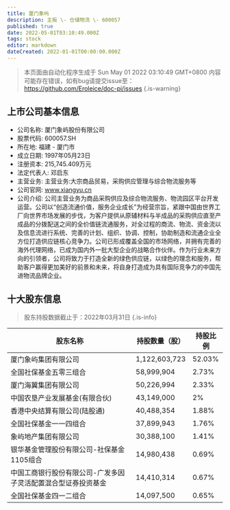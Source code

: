 ```yaml
---
title: 厦门象屿
description: 主板 \- 仓储物流 \- 600057
published: true
date: 2022-05-01T03:10:49.000Z
tags: stock
editor: markdown
dateCreated: 2022-01-01T00:00:00.000Z
---
```


> 本页面由自动化程序生成于 Sun May 01 2022 03:10:49 GMT+0800
> 内容可能存在错误，如有bug请提交issue至：https://github.com/Eroleice/doc-pi/issues
{.is-warning}

## 上市公司基本信息
- 公司名称: 厦门象屿股份有限公司
- 股票代码: 600057.SH
- 所在地: 福建 - 厦门市
- 成立日期: 1997年05月23日
- 注册资本: 215,745.409万元
- 法定代表人: 邓启东
- 主营业务: 主营业务:大宗商品贸易，采购供应管理与综合物流服务等
- 公司官网: www.xiangyu.cn
- 公司介绍: 公司主营业务为商品采购供应及综合物流服务、物流园区平台开发运营。公司以“创造流通价值，服务企业成长”为经营宗旨，紧跟中国由世界工厂向世界市场发展的步伐，为客户提供从原辅材料与半成品的采购供应直至产成品的分拨配送之间的全价值链流通服务，对全过程的商流、物流、资金流以及信息流进行系统、完善的计划、组织、协调、控制，协助制造和流通企业全方位打造供应链核心竞争力。公司已形成覆盖全国的市场网络，并拥有完善的海外代理网络，已成为国内外一批大型企业的战略合作伙伴。作为行业未来方向的引领者，公司将致力于打造全新的绿色供应链，以绿色的理念和服务，帮助客户赢得更加美好的前景和未来，将自身打造成为具有国际竞争力的中国先进物流品牌企业。


## 十大股东信息
> 股东持股数据截止于：2022年03月31日
{.is-info}

| 股东名称 | 持股数量（股） | 持股比例 |
| --- | --- | --- |
| 厦门象屿集团有限公司 | 1,122,603,723 | 52.03% |
| 全国社保基金五零三组合 | 58,999,904 | 2.73% |
| 厦门海翼集团有限公司 | 50,226,994 | 2.33% |
| 中国农垦产业发展基金(有限合伙) | 43,149,000 | 2% |
| 香港中央结算有限公司(陆股通) | 40,488,354 | 1.88% |
| 全国社保基金一一四组合 | 37,899,943 | 1.76% |
| 象屿地产集团有限公司 | 30,388,100 | 1.41% |
| 银华基金管理股份有限公司-社保基金1105组合 | 14,980,438 | 0.69% |
| 中国工商银行股份有限公司-广发多因子灵活配置混合型证券投资基金 | 14,410,314 | 0.67% |
| 全国社保基金四一二组合 | 14,097,500 | 0.65% |




